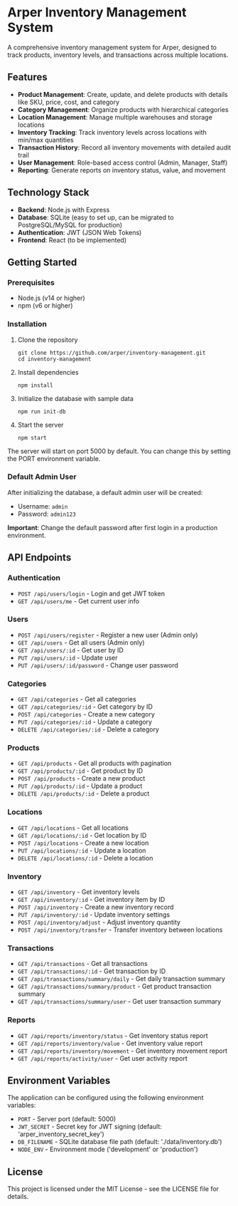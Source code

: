 # Arper Inventory Management System

A comprehensive inventory management system for Arper, designed to track products, inventory levels, and transactions across multiple locations.

## Features

- **Product Management**: Create, update, and delete products with details like SKU, price, cost, and category
- **Category Management**: Organize products with hierarchical categories
- **Location Management**: Manage multiple warehouses and storage locations
- **Inventory Tracking**: Track inventory levels across locations with min/max quantities
- **Transaction History**: Record all inventory movements with detailed audit trail
- **User Management**: Role-based access control (Admin, Manager, Staff)
- **Reporting**: Generate reports on inventory status, value, and movement

## Technology Stack

- **Backend**: Node.js with Express
- **Database**: SQLite (easy to set up, can be migrated to PostgreSQL/MySQL for production)
- **Authentication**: JWT (JSON Web Tokens)
- **Frontend**: React (to be implemented)

## Getting Started

### Prerequisites

- Node.js (v14 or higher)
- npm (v6 or higher)

### Installation

1. Clone the repository
   ```
   git clone https://github.com/arper/inventory-management.git
   cd inventory-management
   ```

2. Install dependencies
   ```
   npm install
   ```

3. Initialize the database with sample data
   ```
   npm run init-db
   ```

4. Start the server
   ```
   npm start
   ```

The server will start on port 5000 by default. You can change this by setting the PORT environment variable.

### Default Admin User

After initializing the database, a default admin user will be created:

- Username: `admin`
- Password: `admin123`

**Important**: Change the default password after first login in a production environment.

## API Endpoints

### Authentication

- `POST /api/users/login` - Login and get JWT token
- `GET /api/users/me` - Get current user info

### Users

- `POST /api/users/register` - Register a new user (Admin only)
- `GET /api/users` - Get all users (Admin only)
- `GET /api/users/:id` - Get user by ID
- `PUT /api/users/:id` - Update user
- `PUT /api/users/:id/password` - Change user password

### Categories

- `GET /api/categories` - Get all categories
- `GET /api/categories/:id` - Get category by ID
- `POST /api/categories` - Create a new category
- `PUT /api/categories/:id` - Update a category
- `DELETE /api/categories/:id` - Delete a category

### Products

- `GET /api/products` - Get all products with pagination
- `GET /api/products/:id` - Get product by ID
- `POST /api/products` - Create a new product
- `PUT /api/products/:id` - Update a product
- `DELETE /api/products/:id` - Delete a product

### Locations

- `GET /api/locations` - Get all locations
- `GET /api/locations/:id` - Get location by ID
- `POST /api/locations` - Create a new location
- `PUT /api/locations/:id` - Update a location
- `DELETE /api/locations/:id` - Delete a location

### Inventory

- `GET /api/inventory` - Get inventory levels
- `GET /api/inventory/:id` - Get inventory item by ID
- `POST /api/inventory` - Create a new inventory record
- `PUT /api/inventory/:id` - Update inventory settings
- `POST /api/inventory/adjust` - Adjust inventory quantity
- `POST /api/inventory/transfer` - Transfer inventory between locations

### Transactions

- `GET /api/transactions` - Get all transactions
- `GET /api/transactions/:id` - Get transaction by ID
- `GET /api/transactions/summary/daily` - Get daily transaction summary
- `GET /api/transactions/summary/product` - Get product transaction summary
- `GET /api/transactions/summary/user` - Get user transaction summary

### Reports

- `GET /api/reports/inventory/status` - Get inventory status report
- `GET /api/reports/inventory/value` - Get inventory value report
- `GET /api/reports/inventory/movement` - Get inventory movement report
- `GET /api/reports/activity/user` - Get user activity report

## Environment Variables

The application can be configured using the following environment variables:

- `PORT` - Server port (default: 5000)
- `JWT_SECRET` - Secret key for JWT signing (default: 'arper_inventory_secret_key')
- `DB_FILENAME` - SQLite database file path (default: './data/inventory.db')
- `NODE_ENV` - Environment mode ('development' or 'production')

## License

This project is licensed under the MIT License - see the LICENSE file for details. 